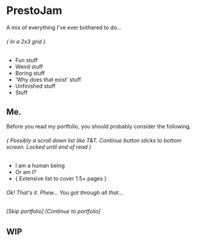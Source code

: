# PrestoJam
A mix of everything I've ever bothered to do...
###### { In a 2x3 grid }
- Fun stuff
- Weird stuff
- Boring stuff
- 'Why does that exist' stuff
- Unfinished stuff
- Stuff
## Me.
Before you read my portfolio, you should probably consider the following.
###### { Possibly a scroll down list like T&T. Continue button sticks to bottom screen. Locked until end of read }
- I am a human being
- Or am I?
- { Extensive list to cover 1.5+ pages }
###### *Ok! That's it. Phew... You got through all that...*
###### \[Skip portfolio] \[Continue to portfolio]
## WIP
